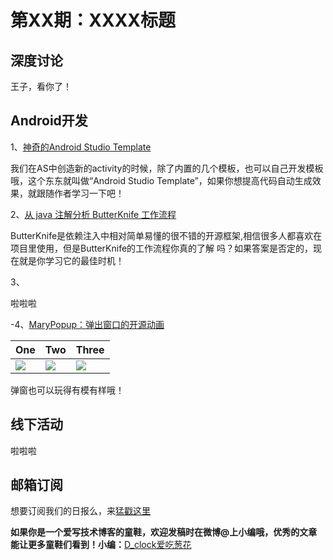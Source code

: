 # 第XX期：XXXX标题

## 深度讨论

[]()

王子，看你了！

## Android开发

1、[神奇的Android Studio Template](http://mp.weixin.qq.com/s?__biz=MzAxMTI4MTkwNQ==&mid=2650820341&idx=1&sn=fa0b3094e1970989ffdff05c878ba53d&scene=0#wechat_redirect)

我们在AS中创造新的activity的时候，除了内置的几个模板，也可以自己开发模板哦，这个东东就叫做“Android Studio Template”，如果你想提高代码自动生成效果，就跟随作者学习一下吧！

2、[从 java 注解分析 ButterKnife 工作流程](http://android.jobbole.com/83333/)

ButterKnife是依赖注入中相对简单易懂的很不错的开源框架,相信很多人都喜欢在项目里使用，但是ButterKnife的工作流程你真的了解
吗？如果答案是否定的，现在就是你学习它的最佳时机！

3、[]()

啦啦啦

-4、[MaryPopup：弹出窗口的开源动画](https://github.com/Meetic/MaryPopup)
  		  
One | Two | Three
---- | --- | ---		
![](https://github.com/Meetic/MaryPopup/raw/master/media/center.gif) | ![](https://github.com/Meetic/MaryPopup/raw/master/media/draggable.gif)  |  ![](https://github.com/Meetic/MaryPopup/raw/master/media/scaledown.gif)		
  		  
弹窗也可以玩得有模有样哦！

## 线下活动

[]()

啦啦啦


## 邮箱订阅

想要订阅我们的日报么，来[猛戳这里](http://list.qq.com/cgi-bin/qf_invite?id=d469993d2c888e971c0fbb2309c4d84256968386b126b967)

**如果你是一个爱写技术博客的童鞋，欢迎发稿时在微博@上小编哦，优秀的文章能让更多童鞋们看到！小编：**[D_clock爱吃葱花](http://weibo.com/2480694892/profile?rightmod=1&wvr=6&mod=personinfo&is_all=1)
